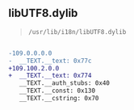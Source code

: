 ## libUTF8.dylib

> `/usr/lib/i18n/libUTF8.dylib`

```diff

-109.0.0.0.0
-  __TEXT.__text: 0x77c
+109.100.2.0.0
+  __TEXT.__text: 0x774
   __TEXT.__auth_stubs: 0x40
   __TEXT.__const: 0x130
   __TEXT.__cstring: 0x70

```

